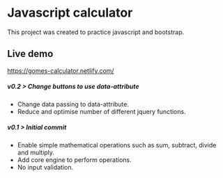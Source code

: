 # Javascript calculator

This project was created to practice javascript and bootstrap.

## Live demo
https://gomes-calculator.netlify.com/

##### v0.2 > Change buttons to use data-attribute
- Change data passing to data-attribute.
- Reduce and optimise number of different jquery functions.

##### v0.1 > Initial commit
- Enable simple mathematical operations such as sum, subtract, divide and multiply.
- Add core engine to perform operations.
- No input validation.
